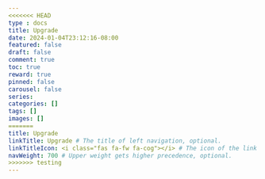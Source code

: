 ```yaml
---
<<<<<<< HEAD
type : docs
title: Upgrade
date: 2024-01-04T23:12:16-08:00
featured: false
draft: false
comment: true
toc: true
reward: true
pinned: false
carousel: false
series:
categories: []
tags: []
images: []
=======
title: Upgrade
linkTitle: Upgrade # The title of left navigation, optional.
linkTitleIcon: <i class="fas fa-fw fa-cog"></i> # The icon of the link title, optional.
navWeight: 700 # Upper weight gets higher precedence, optional.
>>>>>>> testing
---
```

